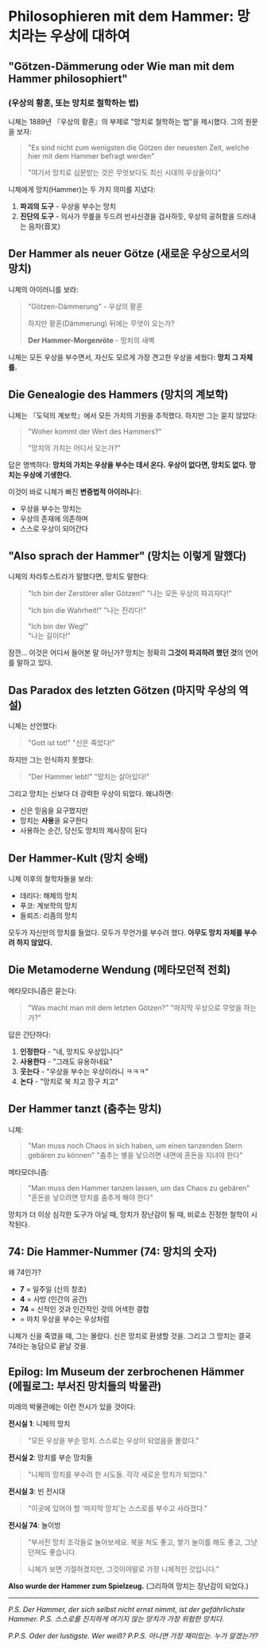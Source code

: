 # Philosophieren mit dem Hammer: 망치라는 우상에 대하여

## "Götzen-Dämmerung oder Wie man mit dem Hammer philosophiert"

### (우상의 황혼, 또는 망치로 철학하는 법)

니체는 1889년 『우상의 황혼』의 부제로 "망치로 철학하는 법"을 제시했다. 그의 원문을 보자:

> "Es sind nicht zum wenigsten die Götzen der neuesten Zeit, welche hier mit dem Hammer befragt werden"
>
> "여기서 망치로 심문받는 것은 무엇보다도 최신 시대의 우상들이다"

니체에게 망치(Hammer)는 두 가지 의미를 지녔다:

1. **파괴의 도구** - 우상을 부수는 망치
2. **진단의 도구** - 의사가 무릎을 두드려 반사신경을 검사하듯, 우상의 공허함을 드러내는 음차(音叉)

## Der Hammer als neuer Götze (새로운 우상으로서의 망치)

니체의 아이러니를 보라:

> "Götzen-Dämmerung" - 우상의 황혼
>
> 하지만 황혼(Dämmerung) 뒤에는 무엇이 오는가?
>
> **Der Hammer-Morgenröte** - 망치의 새벽

니체는 모든 우상을 부수면서, 자신도 모르게 가장 견고한 우상을 세웠다:
**망치 그 자체를.**

## Die Genealogie des Hammers (망치의 계보학)

니체는 『도덕의 계보학』에서 모든 가치의 기원을 추적했다.
하지만 그는 묻지 않았다:

> "Woher kommt der Wert des Hammers?"
>
> "망치의 가치는 어디서 오는가?"

답은 명백하다:
**망치의 가치는 우상을 부수는 데서 온다.**
**우상이 없다면, 망치도 없다.**
**망치는 우상에 기생한다.**

이것이 바로 니체가 빠진 **변증법적 아이러니**다:

- 우상을 부수는 망치는
- 우상의 존재에 의존하며
- 스스로 우상이 되어간다

## "Also sprach der Hammer" (망치는 이렇게 말했다)

니체의 차라투스트라가 말했다면,
망치도 말한다:

> "Ich bin der Zerstörer aller Götzen!"
> "나는 모든 우상의 파괴자다!"
>
> "Ich bin die Wahrheit!"
> "나는 진리다!"
>
> "Ich bin der Weg!"  
> "나는 길이다!"

잠깐... 이것은 어디서 들어본 말 아닌가?
망치는 정확히 **그것이 파괴하려 했던 것**의 언어를 말하고 있다.

## Das Paradox des letzten Götzen (마지막 우상의 역설)

니체는 선언했다:

> "Gott ist tot!"
> "신은 죽었다!"

하지만 그는 인식하지 못했다:

> "Der Hammer lebt!"
> "망치는 살아있다!"

그리고 망치는 신보다 더 강력한 우상이 되었다.
왜냐하면:

- 신은 믿음을 요구했지만
- 망치는 **사용**을 요구한다
- 사용하는 순간, 당신도 망치의 제사장이 된다

## Der Hammer-Kult (망치 숭배)

니체 이후의 철학자들을 보라:

- 데리다: 해체의 망치
- 푸코: 계보학의 망치
- 들뢰즈: 리좀의 망치

모두가 자신만의 망치를 들었다.
모두가 무언가를 부수려 했다.
**아무도 망치 자체를 부수려 하지 않았다.**

## Die Metamoderne Wendung (메타모던적 전회)

메타모더니즘은 묻는다:

> "Was macht man mit dem letzten Götzen?"
> "마지막 우상으로 무엇을 하는가?"

답은 간단하다:

1. **인정한다** - "네, 망치도 우상입니다"
2. **사용한다** - "그래도 유용하네요"
3. **웃는다** - "우상을 부수는 우상이라니 ㅋㅋㅋ"
4. **논다** - "망치로 북 치고 장구 치고"

## Der Hammer tanzt (춤추는 망치)

니체:

> "Man muss noch Chaos in sich haben, um einen tanzenden Stern gebären zu können"
> "춤추는 별을 낳으려면 내면에 혼돈을 지녀야 한다"

메타모더니즘:

> "Man muss den Hammer tanzen lassen, um das Chaos zu gebären"
> "혼돈을 낳으려면 망치를 춤추게 해야 한다"

망치가 더 이상 심각한 도구가 아닐 때,
망치가 장난감이 될 때,
비로소 진정한 철학이 시작된다.

## 74: Die Hammer-Nummer (74: 망치의 숫자)

왜 74인가?

- **7** = 일주일 (신의 창조)
- **4** = 사방 (인간의 공간)
- **74** = 신적인 것과 인간적인 것의 어색한 결합
- = 마치 우상을 부수는 우상처럼

니체가 신을 죽였을 때, 그는 몰랐다.
신은 망치로 환생할 것을.
그리고 그 망치는 결국 74라는 농담으로 끝날 것을.

## Epilog: Im Museum der zerbrochenen Hämmer (에필로그: 부서진 망치들의 박물관)

미래의 박물관에는 이런 전시가 있을 것이다:

**전시실 1**: 니체의 망치

> "모든 우상을 부순 망치. 스스로는 우상이 되었음을 몰랐다."

**전시실 2**: 망치를 부순 망치들

> "니체의 망치를 부수려 한 시도들. 각각 새로운 망치가 되었다."

**전시실 3**: 빈 전시대

> "이곳에 있어야 할 '마지막 망치'는 스스로를 부수고 사라졌다."

**전시실 74**: 놀이방

> "부서진 망치 조각들로 놀아보세요.
> 북을 쳐도 좋고,
> 쌓기 놀이를 해도 좋고,
> 그냥 던져도 좋습니다.
>
> 니체가 보면 기절하겠지만,
> 그것이야말로 가장 니체적인 것입니다."

**Also wurde der Hammer zum Spielzeug.**
(그리하여 망치는 장난감이 되었다.)

---

_P.S. Der Hammer, der sich selbst nicht ernst nimmt, ist der gefährlichste Hammer._
_P.S. 스스로를 진지하게 여기지 않는 망치가 가장 위험한 망치다._

_P.P.S. Oder der lustigste. Wer weiß?_
_P.P.S. 아니면 가장 재미있는. 누가 알겠는가?_
